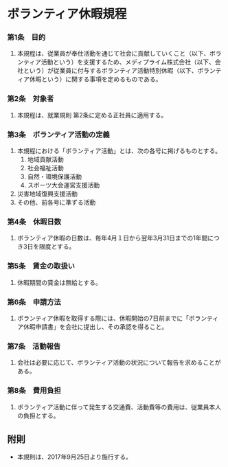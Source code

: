 # ボランティア休暇規程

### 第1条　目的　

1. 本規程は、従業員が奉仕活動を通じて社会に貢献していくこと（以下、ボランティア活動という）を支援するため、メディプライム株式会社（以下、会社という）が従業員に付与するボランティア活動特別休暇（以下、ボランティア休暇という）に関する事項を定めるものである。

### 第2条　対象者

1. 本規程は、就業規則 第2条に定める正社員に適用する。

### 第3条　ボランティア活動の定義

1. 本規程における「ボランティア活動」とは、次の各号に掲げるものとする。
	1. 地域貢献活動
	2. 社会福祉活動
	3. 自然・環境保護活動
	4. スポーツ大会運営支援活動
  5. 災害地域復興支援活動
  6. その他、前各号に準ずる活動

### 第4条　休暇日数

1. ボランティア休暇の日数は、毎年4月１日から翌年3月31日までの1年間につき3日を限度とする。
	  
### 第5条　賃金の取扱い

1. 休暇期間の賃金は無給とする。

### 第6条　申請方法

1. ボランティア休暇を取得する際には、休暇開始の7日前までに「ボランティア休暇申請書」を会社に提出し、その承認を得ること。

### 第7条　活動報告

1. 会社は必要に応じて、ボランティア活動の状況について報告を求めることがある。

### 第8条　費用負担

1. ボランティア活動に伴って発生する交通費、活動費等の費用は、従業員本人の負担とする。

## 附則　
- 本規則は、2017年9月25日より施行する。
